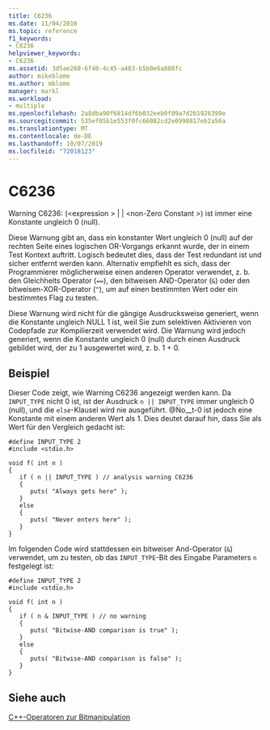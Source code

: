 ```yaml
---
title: C6236
ms.date: 11/04/2016
ms.topic: reference
f1_keywords:
- C6236
helpviewer_keywords:
- C6236
ms.assetid: 3d5ae268-6f40-4c45-a483-b5b0e6a808fc
author: mikeblome
ms.author: mblome
manager: markl
ms.workload:
- multiple
ms.openlocfilehash: 2a8dba90f6814df6b032eeb0f89a7d265926399e
ms.sourcegitcommit: 535ef05b1e553f0fc66082cd2e0998817eb2a56a
ms.translationtype: MT
ms.contentlocale: de-DE
ms.lasthandoff: 10/07/2019
ms.locfileid: "72018123"
---
```

# <a name="c6236"></a>C6236
Warning C6236: (\<expression > &#124; &#124; \<non-Zero Constant >) ist immer eine Konstante ungleich 0 (null).

 Diese Warnung gibt an, dass ein konstanter Wert ungleich 0 (null) auf der rechten Seite eines logischen OR-Vorgangs erkannt wurde, der in einem Test Kontext auftritt. Logisch bedeutet dies, dass der Test redundant ist und sicher entfernt werden kann. Alternativ empfiehlt es sich, dass der Programmierer möglicherweise einen anderen Operator verwendet, z. b. den Gleichheits Operator (`==`), den bitweisen AND-Operator (`&`) oder den bitweisen-XOR-Operator (`^`), um auf einen bestimmten Wert oder ein bestimmtes Flag zu testen.

 Diese Warnung wird nicht für die gängige Ausdrucksweise generiert, wenn die Konstante ungleich NULL 1 ist, weil Sie zum selektiven Aktivieren von Codepfade zur Kompilierzeit verwendet wird. Die Warnung wird jedoch generiert, wenn die Konstante ungleich 0 (null) durch einen Ausdruck gebildet wird, der zu 1 ausgewertet wird, z. b. 1 + 0.

## <a name="example"></a>Beispiel
 Dieser Code zeigt, wie Warning C6236 angezeigt werden kann. Da `INPUT_TYPE` nicht 0 ist, ist der Ausdruck `n || INPUT_TYPE` immer ungleich 0 (null), und die `else`-Klausel wird nie ausgeführt. @No__t-0 ist jedoch eine Konstante mit einem anderen Wert als 1. Dies deutet darauf hin, dass Sie als Wert für den Vergleich gedacht ist:

```
#define INPUT_TYPE 2
#include <stdio.h>

void f( int n )
{
   if ( n || INPUT_TYPE ) // analysis warning C6236
   {
      puts( "Always gets here" );
   }
   else
   {
      puts( "Never enters here" );
   }
}
```

 Im folgenden Code wird stattdessen ein bitweiser And-Operator (`&`) verwendet, um zu testen, ob das `INPUT_TYPE`-Bit des Eingabe Parameters `n` festgelegt ist:

```
#define INPUT_TYPE 2
#include <stdio.h>

void f( int n )
{
   if ( n & INPUT_TYPE ) // no warning
   {
      puts( "Bitwise-AND comparison is true" );
   }
   else
   {
      puts( "Bitwise-AND comparison is false" );
   }
}
```

## <a name="see-also"></a>Siehe auch
 [C++-Operatoren zur Bitmanipulation](http://go.microsoft.com/fwlink/?LinkId=181162)